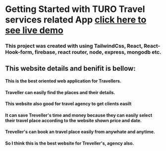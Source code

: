 # Getting Started with TURO Travel services related App [ click here to see live demo](https://turo-a24f7.web.app/)

### This project was created with  using TailwindCss, React, React-Hook-form, firebase, react router, node, express, mongodb etc.

## This website details and benifit is bellow:

#### This is the best oriented web application for Travellers. 
#### Traveller can easily find the places and their details.
#### This website also good for travel agency to get clients easilt
#### It can save Treveller's time and money because they can easily select their travel place according to the website shown price and date.
#### Treveller's can book an travel place easily from anywhate and anytime. 
#### So I think this is the best website for Treveller's, agency also.
